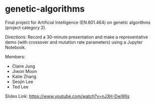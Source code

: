 # genetic-algorithms
Final project for Artificial Intelligence (EN.601.464) on genetic algorithms (project category 2).

Directions:
Record a 30-minute presentation and make a representative demo (with crossover and mutation rate parameters) using a Jupyter Notebook.

Members:
- Claire Jung
- Jiwon Moon
- Katie Zhang
- Seojin Lee
- Ted Lee

Slides Link: 
https://www.youtube.com/watch?v=nJ3H-DwWlls